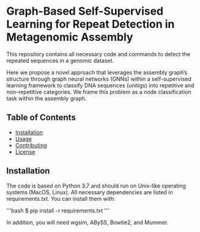# Graph-Based Self-Supervised Learning for Repeat Detection in Metagenomic Assembly

This repository contains all necessary code and commands to detect the repeated sequences in a genomic dataset.

Here we propose a novel approach that leverages the assembly graph’s structure through graph neural networks (GNNs) within a self-supervised
learning framework to classify DNA sequences (unitigs) into repetitive and non-repetitive categories.
We frame this problem as a node classification task within the assembly graph.

## Table of Contents
- [Installation](#installation)
- [Usage](#usage)
- [Contributing](#contributing)
- [License](#license)


## Installation

The code is based on Python 3.7 and should run on Unix-like operating systems (MacOS, Linux).
All necessary dependencies are listed in requirements.txt. You can install them with:

'''bash
$ pip install -r requirements.txt
'''

In addition, you will need wgsim, ABySS, Bowtie2, and Mummer.
